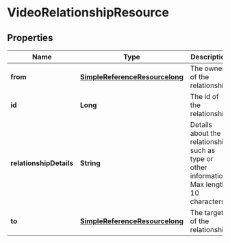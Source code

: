 
# VideoRelationshipResource

## Properties
Name | Type | Description | Notes
------------ | ------------- | ------------- | -------------
**from** | [**SimpleReferenceResourcelong**](SimpleReferenceResourcelong.md) | The owner of the relationship |  [optional]
**id** | **Long** | The id of the relationship |  [optional]
**relationshipDetails** | **String** | Details about the relationship such as type or other information. Max length 10 characters | 
**to** | [**SimpleReferenceResourcelong**](SimpleReferenceResourcelong.md) | The target of the relationship. | 



